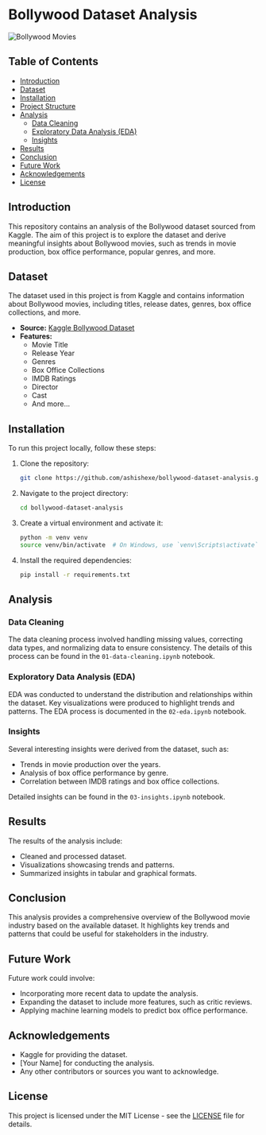 # Bollywood Dataset Analysis

![Bollywood Movies](https://example.com/bollywood-banner.jpg) <!-- Add a relevant banner image if available -->

## Table of Contents

- [Introduction](#introduction)
- [Dataset](#dataset)
- [Installation](#installation)
- [Project Structure](#project-structure)
- [Analysis](#analysis)
  - [Data Cleaning](#data-cleaning)
  - [Exploratory Data Analysis (EDA)](#exploratory-data-analysis-eda)
  - [Insights](#insights)
- [Results](#results)
- [Conclusion](#conclusion)
- [Future Work](#future-work)
- [Acknowledgements](#acknowledgements)
- [License](#license)

## Introduction

This repository contains an analysis of the Bollywood dataset sourced from Kaggle. The aim of this project is to explore the dataset and derive meaningful insights about Bollywood movies, such as trends in movie production, box office performance, popular genres, and more.

## Dataset

The dataset used in this project is from Kaggle and contains information about Bollywood movies, including titles, release dates, genres, box office collections, and more.

- **Source:** [Kaggle Bollywood Dataset](https://www.kaggle.com/datasets/saurabhshahane/bollywood-dataset)
- **Features:**
  - Movie Title
  - Release Year
  - Genres
  - Box Office Collections
  - IMDB Ratings
  - Director
  - Cast
  - And more...

## Installation

To run this project locally, follow these steps:

1. Clone the repository:
    ```bash
    git clone https://github.com/ashishexe/bollywood-dataset-analysis.git
    ```
2. Navigate to the project directory:
    ```bash
    cd bollywood-dataset-analysis
    ```
3. Create a virtual environment and activate it:
    ```bash
    python -m venv venv
    source venv/bin/activate  # On Windows, use `venv\Scripts\activate`
    ```
4. Install the required dependencies:
    ```bash
    pip install -r requirements.txt
    ```

## Analysis

### Data Cleaning

The data cleaning process involved handling missing values, correcting data types, and normalizing data to ensure consistency. The details of this process can be found in the `01-data-cleaning.ipynb` notebook.

### Exploratory Data Analysis (EDA)

EDA was conducted to understand the distribution and relationships within the dataset. Key visualizations were produced to highlight trends and patterns. The EDA process is documented in the `02-eda.ipynb` notebook.

### Insights

Several interesting insights were derived from the dataset, such as:
- Trends in movie production over the years.
- Analysis of box office performance by genre.
- Correlation between IMDB ratings and box office collections.

Detailed insights can be found in the `03-insights.ipynb` notebook.

## Results

The results of the analysis include:
- Cleaned and processed dataset.
- Visualizations showcasing trends and patterns.
- Summarized insights in tabular and graphical formats.

## Conclusion

This analysis provides a comprehensive overview of the Bollywood movie industry based on the available dataset. It highlights key trends and patterns that could be useful for stakeholders in the industry.

## Future Work

Future work could involve:
- Incorporating more recent data to update the analysis.
- Expanding the dataset to include more features, such as critic reviews.
- Applying machine learning models to predict box office performance.

## Acknowledgements

- Kaggle for providing the dataset.
- [Your Name] for conducting the analysis.
- Any other contributors or sources you want to acknowledge.

## License

This project is licensed under the MIT License - see the [LICENSE](LICENSE) file for details.
